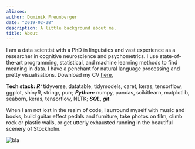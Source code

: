 ```yaml
---
aliases:
author: Dominik Freunberger
date: "2019-02-28"
description: A little background about me.
title: About
---
```


I am a data scientist with a PhD in linguistics and vast experience as a researcher in cognitive neuroscience and psychometrics. I use state-of-the-art programming, statistical, and machine learning methods to find meaning in data. I have a penchant for natural language processing and pretty visualisations. Download my CV [here.](/FreunbergerCV.pdf)

__Tech stack:__ ___R:___ tidyverse, datatable, tidymodels, caret, keras, tensorflow, ggplot, shinyR, stringr, purr; ___Python:___ numpy, pandas, scikitlearn, matplotlib, seaborn, keras, tensorflow, NLTK; ___SQL___, ___git___.

When I am not lost in the realm of code, I surround myself with music and books, build guitar effect pedals and furniture, take photos on film, climb rock or plastic walls, or get utterly exhausted running in the beautiful scenery of Stockholm.

![bla](/me2.jpeg)

